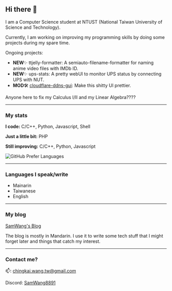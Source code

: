 ## Hi there 🤖

I am a Computer Science student at NTUST (National Taiwan University of Science and Technology). 

Currently, I am working on improving my programming skills by doing some projects during my spare time.

Ongoing projects:
- **NEW**✨ ttjelly-formatter: A semiauto-filename-formatter for naming anime video files with IMDb ID.
- **NEW**✨ ups-stats: A pretty webUI to monitor UPS status by connecting UPS with NUT.
- **MOD**🛠️ [cloudflare-ddns-gui](https://github.com/SamWang8891/cloudflare-ddns-webGUI): Make this shitty UI prettier.

Anyone here to fix my Calculus I/II and my Linear Algebra????

---

### My stats

**I code:** C/C++, Python, Javascript, Shell

**Just a little bit:** PHP

**Still improving:** C/C++, Python, Javascript

![GitHub Prefer Languages](https://github-readme-stats.vercel.app/api/top-langs/?username=SamWang8891&layout=compact&theme=react&border_radius=10&custom_title=My%20Preferred%20Languages)


---

### Languages I speak/write

- Mainarin
- Taiwanese
- English

---

### My blog

[SamWang's Blog](https://blog.smashit.tw)


The blog is mostly in Mandarin. I use it to write some tech stuff that I might forget later and things that catch my interest.

---

### Contact me?

📫: chingkai.wang.tw@gmail.com

Discord: [SamWang8891](https://discordapp.com/users/519528961491992582)
